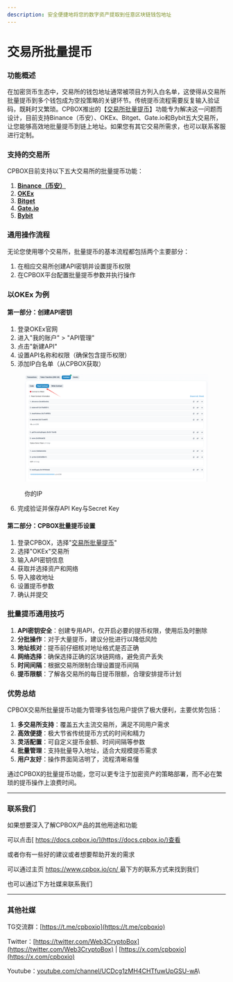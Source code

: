 ```yaml
---
description: 安全便捷地将您的数字资产提取到任意区块链钱包地址
---
```


# 交易所批量提币

### 功能概述

在加密货币生态中，交易所的钱包地址通常被项目方列入白名单，这使得从交易所批量提币到多个钱包成为空投策略的关键环节。传统提币流程需要反复输入验证码，既耗时又繁琐。CPBOX推出的【[交易所批量提币](https://www.cpbox.io/cn/exchange/withdraw)】功能专为解决这一问题而设计，目前支持Binance（币安）、OKEx、Bitget、Gate.io和Bybit五大交易所，让您能够高效地批量提币到链上地址。如果您有其它交易所需求，也可以联系客服进行定制。

### 支持的交易所

CPBOX目前支持以下五大交易所的批量提币功能：

1. [**Binance（币安）**](https://binance.com/)
2. [**OKEx**](https://okx.com/)
3. [**Bitget**](https://www.bitget.com/)
4. [**Gate.io**](https://www.gate.io/)
5. [**Bybit**](https://www.bybit.com/)

### 通用操作流程

无论您使用哪个交易所，批量提币的基本流程都包括两个主要部分：

1. 在相应交易所创建API密钥并设置提币权限
2. 在CPBOX平台配置批量提币参数并执行操作

### 以OKEx 为例

#### 第一部分：创建API密钥

1. 登录OKEx官网
2. 进入"我的账户" > "API管理"
3. 点击"新建API"
4. 设置API名称和权限（确保包含提币权限）
5. 添加IP白名单（从CPBOX获取）

<figure><img src="../../.gitbook/assets/image (9) (1) (1).png" alt=""><figcaption><p>你的IP</p></figcaption></figure>

6. 完成验证并保存API Key与Secret Key

#### 第二部分：CPBOX批量提币设置

1. 登录CPBOX，选择"[交易所批量提币](https://www.cpbox.io/cn/exchange/withdraw)"
2. 选择"OKEx"交易所
3. 输入API密钥信息
4. 获取并选择资产和网络
5. 导入接收地址
6. 设置提币参数
7. 确认并提交

### 批量提币通用技巧

1. **API密钥安全**：创建专用API，仅开启必要的提币权限，使用后及时删除
2. **分批操作**：对于大量提币，建议分批进行以降低风险
3. **地址核对**：提币前仔细核对地址格式是否正确
4. **网络选择**：确保选择正确的区块链网络，避免资产丢失
5. **时间间隔**：根据交易所限制合理设置提币间隔
6. **提币限额**：了解各交易所的每日提币限额，合理安排提币计划

### 优势总结

CPBOX交易所批量提币功能为管理多钱包用户提供了极大便利，主要优势包括：

1. **多交易所支持**：覆盖五大主流交易所，满足不同用户需求
2. **高效便捷**：极大节省传统提币方式的时间和精力
3. **灵活配置**：可自定义提币金额、时间间隔等参数
4. **批量管理**：支持批量导入地址，适合大规模提币需求
5. **用户友好**：操作界面简洁明了，流程清晰易懂

通过CPBOX的批量提币功能，您可以更专注于加密资产的策略部署，而不必在繁琐的提币操作上浪费时间。

***

### 联系我们

如果想要深入了解CPBOX产品的其他用途和功能

可以点击[ https://docs.cpbox.io/](https://docs.cpbox.io/)查看

或者你有一些好的建议或者想要帮助开发的需求

可以通过主页 [https://www.cpbox.io/cn/ ](https://www.cpbox.io/cn/)最下方的联系方式来找到我们

也可以通过下方社媒来联系我们

***

### 其他社媒

TG交流群：[https://t.me/cpboxio](https://t.me/cpboxio)

Twitter：[https://twitter.com/Web3CryptoBox](https://twitter.com/Web3CryptoBox) | [https://x.com/cpboxio](https://x.com/cpboxio)

Youtube：[youtube.com/channel/UCDcg1zMH4CHTfuwUpGSU-wA](../solana-gong-ju/solana-yi-jian-fa-bi.md)\\
